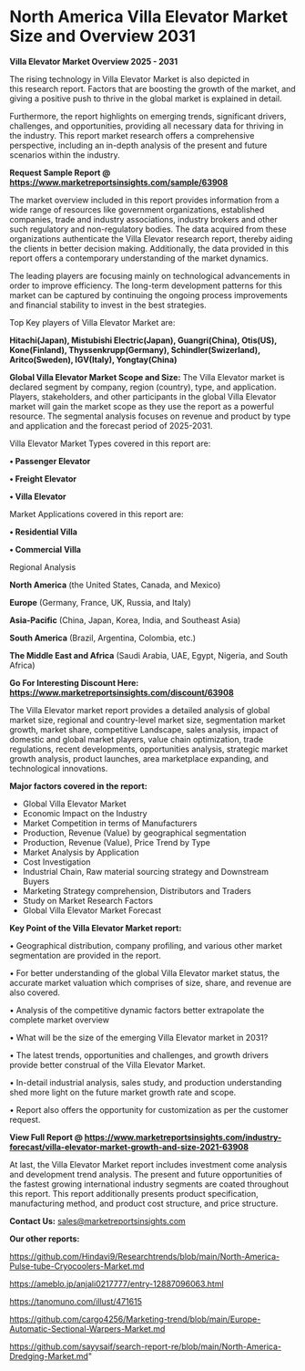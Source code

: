 # North America Villa Elevator Market Size and Overview 2031

<Strong> Villa Elevator Market Overview 2025 - 2031</strong>

The rising technology in Villa Elevator Market is also depicted in this research report. Factors that are boosting the growth of the market, and giving a positive push to thrive in the global market is explained in detail.

Furthermore, the report highlights on emerging trends, significant drivers, challenges, and opportunities, providing all necessary data for thriving in the industry. This report market research offers a comprehensive perspective, including an in-depth analysis of the present and future scenarios within the industry.

<strong>Request Sample Report @ <a href=https://www.marketreportsinsights.com/sample/63908>https://www.marketreportsinsights.com/sample/63908</a></strong>

The market overview included in this report provides information from a wide range of resources like government organizations, established companies, trade and industry associations, industry brokers and other such regulatory and non-regulatory bodies. The data acquired from these organizations authenticate the Villa Elevator research report, thereby aiding the clients in better decision making. Additionally, the data provided in this report offers a contemporary understanding of the market dynamics.

The leading players are focusing mainly on technological advancements in order to improve efficiency. The long-term development patterns for this market can be captured by continuing the ongoing process improvements and financial stability to invest in the best strategies.

Top Key players of Villa Elevator Market are:

<strong>Hitachi(Japan), Mistubishi Electric(Japan), Guangri(China), Otis(US), Kone(Finland), Thyssenkrupp(Germany), Schindler(Swizerland), Aritco(Sweden), IGV(Italy), Yongtay(China)</strong>

<strong><b>Global Villa Elevator Market Scope and Size:</b></strong>
The Villa Elevator market is declared segment by company, region (country), type, and application. Players, stakeholders, and other participants in the global Villa Elevator market will gain the market scope as they use the report as a powerful resource. The segmental analysis focuses on revenue and product by type and application and the forecast period of 2025-2031.

Villa Elevator Market Types covered in this report are:

<strong>• Passenger Elevator

• Freight Elevator

• Villa Elevator</strong>

Market Applications covered in this report are:

<strong>• Residential Villa

• Commercial Villa</strong> 

Regional Analysis

<strong>North America</strong> (the United States, Canada, and Mexico)

<strong>Europe</strong> (Germany, France, UK, Russia, and Italy)

<strong>Asia-Pacific</strong> (China, Japan, Korea, India, and Southeast Asia)

<strong>South America</strong> (Brazil, Argentina, Colombia, etc.)

<strong>The Middle East and Africa</strong> (Saudi Arabia, UAE, Egypt, Nigeria, and South Africa)

<strong>Go For Interesting Discount Here: <a href=https://www.marketreportsinsights.com/discount/63908>https://www.marketreportsinsights.com/discount/63908</a></strong>

The Villa Elevator market report provides a detailed analysis of global market size, regional and country-level market size, segmentation market growth, market share, competitive Landscape, sales analysis, impact of domestic and global market players, value chain optimization, trade regulations, recent developments, opportunities analysis, strategic market growth analysis, product launches, area marketplace expanding, and technological innovations.

<strong><b>Major factors covered in the report:</b></strong>
<ul>
  <li>Global Villa Elevator Market </li>
  <li>Economic Impact on the Industry</li>
  <li>Market Competition in terms of Manufacturers</li>
  <li>Production, Revenue (Value) by geographical segmentation</li>
  <li>Production, Revenue (Value), Price Trend by Type</li>
  <li>Market Analysis by Application</li>
  <li>Cost Investigation</li>
  <li>Industrial Chain, Raw material sourcing strategy and Downstream Buyers</li>
  <li>Marketing Strategy comprehension, Distributors and Traders</li>
  <li>Study on Market Research Factors</li>
  <li>Global Villa Elevator Market Forecast</li>
</ul>

<strong><b>Key Point of the Villa Elevator Market report:</b></strong>

• Geographical distribution, company profiling, and various other market segmentation are provided in the report.

• For better understanding of the global Villa Elevator market status, the accurate market valuation which comprises of size, share, and revenue are also covered.

• Analysis of the competitive dynamic factors better extrapolate the complete market overview

• What will be the size of the emerging Villa Elevator market in 2031?

• The latest trends, opportunities and challenges, and growth drivers provide better construal of the Villa Elevator Market.

• In-detail industrial analysis, sales study, and production understanding shed more light on the future market growth rate and scope.

• Report also offers the opportunity for customization as per the customer request.

<strong><b>View Full Report @ <a href=https://www.marketreportsinsights.com/industry-forecast/villa-elevator-market-growth-and-size-2021-63908>https://www.marketreportsinsights.com/industry-forecast/villa-elevator-market-growth-and-size-2021-63908</a></b></strong>


At last, the Villa Elevator Market report includes investment come analysis and development trend analysis. The present and future opportunities of the fastest growing international industry segments are coated throughout this report. This report additionally presents product specification, manufacturing method, and product cost structure, and price structure.

<strong>Contact Us:</strong>
sales@marketreportsinsights.com

<strong>Our other reports:</strong>

<a href=https://github.com/Hindavi9/Researchtrends/blob/main/North-America-Pulse-tube-Cryocoolers-Market.md>https://github.com/Hindavi9/Researchtrends/blob/main/North-America-Pulse-tube-Cryocoolers-Market.md</a>

<a href=https://ameblo.jp/anjali0217777/entry-12887096063.html>https://ameblo.jp/anjali0217777/entry-12887096063.html</a>

<a href=https://tanomuno.com/illust/471615>https://tanomuno.com/illust/471615</a>

<a href=https://github.com/cargo4256/Marketing-trend/blob/main/Europe-Automatic-Sectional-Warpers-Market.md>https://github.com/cargo4256/Marketing-trend/blob/main/Europe-Automatic-Sectional-Warpers-Market.md</a>

<a href=https://github.com/sayysaif/search-report-re/blob/main/North-America-Dredging-Market.md>https://github.com/sayysaif/search-report-re/blob/main/North-America-Dredging-Market.md</a>"
